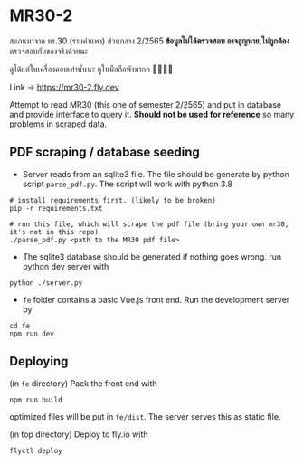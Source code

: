 MR30-2
===

สแกนมาจาก มร.30 (รามคำแหง) ส่วนกลาง 2/2565
__ข้อมูลไม่ได้ตรวจสอบ อาจสูญหาย,ไม่ถูกต้อง__ ตรวจสอบกับของจริงด้วยนะ

ดูได้แต่ในเครื่องคอมเท่านั้นนะ ดูในมือถือพังมากก 🥹🥹🥹🥹

Link -> https://mr30-2.fly.dev

Attempt to read MR30 (this one of semester 2/2565) and put in database and provide interface to query it. __Should not be used for reference__ so many problems in scraped data.

## PDF scraping / database seeding
- Server reads from an sqlite3 file. The file should be generate by python script `parse_pdf.py`. The script will work with python 3.8

```
# install requirements first. (likely to be broken)
pip -r requirements.txt

# run this file, which will scrape the pdf file (bring your own mr30, it's not in this repo)
./parse_pdf.py <path to the MR30 pdf file>
```

- The sqlite3 database should be generated if nothing goes wrong. run python dev server with
```
python ./server.py
```

- `fe` folder contains a basic Vue.js front end. Run the development server by
```
cd fe
npm run dev
```

## Deploying

(in `fe` directory) Pack the front end with
```bash
npm run build
```

optimized files will be put in `fe/dist`. The server serves this as static file.

(in top directory) Deploy to fly.io with
```
flyctl deploy
```
